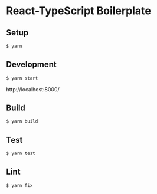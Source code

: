 # React-TypeScript Boilerplate


## Setup

```bash
$ yarn
```


## Development

```bash
$ yarn start
```

http://localhost:8000/


## Build

```bash
$ yarn build
```


## Test

```bash
$ yarn test
```


## Lint

```bash
$ yarn fix
```